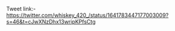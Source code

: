 Tweet link:- https://twitter.com/whiskey_420_/status/1641783447177003009?s=46&t=cJwXNzDhx13wripKPfsCtg
